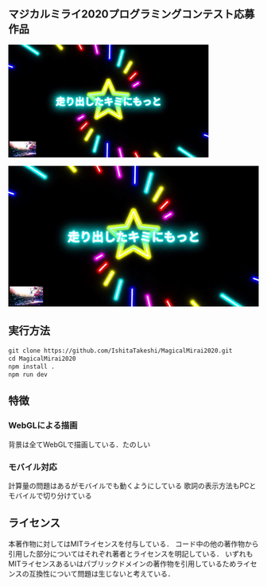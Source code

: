 ## マジカルミライ2020プログラミングコンテスト応募作品

<a href="https://youtu.be/bj0sZPhNi7A">
<img src="demo.gif" width="80%">
</a>

[![](./demo.gif)](https://youtu.be/bj0sZPhNi7A)

## 実行方法

```
git clone https://github.com/IshitaTakeshi/MagicalMirai2020.git
cd MagicalMirai2020
npm install .
npm run dev
```

## 特徴
### WebGLによる描画
背景は全てWebGLで描画している．たのしい

### モバイル対応
計算量の問題はあるがモバイルでも動くようにしている
歌詞の表示方法もPCとモバイルで切り分けている

## ライセンス
本著作物に対してはMITライセンスを付与している．
コード中の他の著作物から引用した部分についてはそれぞれ著者とライセンスを明記している．
いずれもMITライセンスあるいはパブリックドメインの著作物を引用しているためライセンスの互換性について問題は生じないと考えている．


